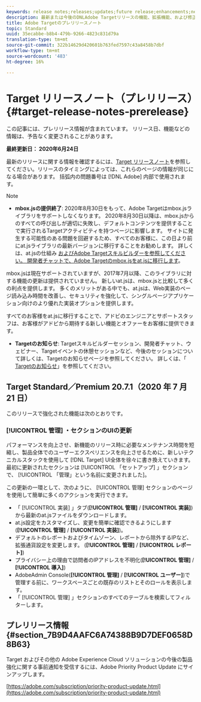 ```yaml
---
keywords: release notes;releases;updates;future release;enhancements;new features;fixes;updates
description: 最新または今後のDNLAdobe Targetリリースの機能、拡張機能、および修正に関する情報を提供するリリースノートです。
title: Adobe Targetのプレリリースノート
topic: Standard
uuid: 35ecabbe-b8b4-479b-9266-4823c831d79a
translation-type: tm+mt
source-git-commit: 322b14629d420601b763fed7597c43a8458b7dbf
workflow-type: tm+mt
source-wordcount: '483'
ht-degree: 16%

---
```



# Target リリースノート（プレリリース）{#target-release-notes-prerelease}

この記事には、プレリリース情報が含まれています。 リリース日、機能などの情報は、予告なく変更されることがあります。

**最終更新日： 2020年6月24日**

最新のリリースに関する情報を確認するには、[Target リリースノート](release-notes.md)を参照してください。リリースのタイミングによっては、これらのページの情報が同じになる場合があります。 括弧内の問題番号は [!DNL Adobe] 内部で使用されます。

>[!NOTE]
>
>* **mbox.jsの提供終了**: 2020年8月30日をもって、Adobe Targetはmbox.jsライブラリをサポートしなくなります。 2020年8月30日以降は、mbox.jsからのすべての呼び出しが適切に失敗し、デフォルトコンテンツを提供することで実行されるTargetアクティビティを持つページに影響します。 サイトに発生する可能性のある問題を回避するため、すべてのお客様に、この日より前にat.jsライブラリの最新バージョンに移行することをお勧めします。 詳しくは、at.jsの仕組み [および](/help/c-implementing-target/c-implementing-target-for-client-side-web/c-how-atjs-works/how-atjs-works.md)[Adobe Targetスキルビルダーを参照してください。 開発者チャットで、Adobe Targetのmbox.jsをat.jsに移行します](https://seminars.adobeconnect.com/ptdo6mfo6qn6/?proto=true)。
   >
   >   
   mbox.jsは現在サポートされていますが、2017年7月以降、このライブラリに対する機能の更新は提供されていません。 新しいat.jsは、mbox.jsと比較して多くの利点を提供します。 多くのメリットがある中でも、at.jsは、Web実装のページ読み込み時間を改善し、セキュリティを強化して、シングルページアプリケーション向けのより優れた実装オプションを提供します。
   >
   >   
   すべてのお客様をat.jsに移行することで、アドビのエンジニアとサポートスタッフは、お客様がアドビから期待する新しい機能とオファーをお客様に提供できます。
   >
   >
* **Targetのお知らせ**: Targetスキルビルダーセッション、開発者チャット、ウェビナー、Targetイベントの休憩セッションなど、今後のセッションについて詳しくは、Targetのお知らせページを参照してください。 詳しくは、「 [Targetのお知らせ](/help/r-release-notes/target-announcements.md)」を参照してください。


## Target Standard／Premium 20.7.1（2020 年 7 月 21 日）

このリリースで強化された機能は次のとおりです。

### [!UICONTROL 管理] ・セクションのUIの更新

パフォーマンスを向上させ、新機能のリリース時に必要なメンテナンス時間を短縮し、製品全体でのユーザーエクスペリエンスを向上させるために、新しいテクニカルスタックを使用して [!DNL Target] UI全体を徐々に書き換えていきます。 最初に更新されたセクションは [!UICONTROL 「セットアップ] 」セクションで、 [!UICONTROL 「管理」という名前に変更されました]。

この更新の一環として、次のように、 [!UICONTROL 管理] セクションのページを使用して簡単に多くのアクションを実行できます。

* 「 [!UICONTROL 実装] 」タブ(**[!UICONTROL 管理]** / **[!UICONTROL 実装]**)から最新のat.jsファイルをダウンロードします。
* at.js設定をカスタマイズし、変更を簡単に確認できるようにします(**[!UICONTROL 管理]** / **[!UICONTROL 実装]**)。
* デフォルトのレポートおよびタイムゾーン、レポートから除外するIPなど、拡張通貨設定を変更します。 (**[!UICONTROL 管理]** / **[!UICONTROL レポート]**)
* プライバシー上の理由で訪問者のIPアドレスを不明化(**[!UICONTROL 管理]** / **[!UICONTROL 導入]**)
* AdobeAdmin Console(**[!UICONTROL 管理]** / **[!UICONTROL ユーザー]**)で管理する前に、ワークスペースごとの既存のリストとそのロールを表示します。
* 「 [!UICONTROL 管理] 」セクションのすべてのテーブルを検索してフィルターします。

## プレリリース情報 {#section_7B9D4AAFC6A74388B9D7DEF0658D8B63}

Target およびその他の Adobe Experience Cloud ソリューションの今後の製品強化に関する事前通知を受信するには、Adobe Priority Product Update にサインアップします。

[https://adobe.com/subscription/priority-product-update.html](https://adobe.com/subscription/priority-product-update.html)
